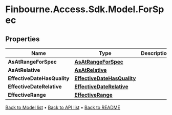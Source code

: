 # Finbourne.Access.Sdk.Model.ForSpec

## Properties

Name | Type | Description | Notes
------------ | ------------- | ------------- | -------------
**AsAtRangeForSpec** | [**AsAtRangeForSpec**](AsAtRangeForSpec.md) |  | [optional] 
**AsAtRelative** | [**AsAtRelative**](AsAtRelative.md) |  | [optional] 
**EffectiveDateHasQuality** | [**EffectiveDateHasQuality**](EffectiveDateHasQuality.md) |  | [optional] 
**EffectiveDateRelative** | [**EffectiveDateRelative**](EffectiveDateRelative.md) |  | [optional] 
**EffectiveRange** | [**EffectiveRange**](EffectiveRange.md) |  | [optional] 

[Back to Model list](../README.md#documentation-for-models) &#8226; [Back to API list](../README.md#documentation-for-api-endpoints) &#8226; [Back to README](../README.md)

